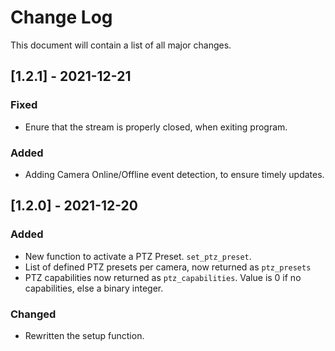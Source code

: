 # Change Log

This document will contain a list of all major changes.

## [1.2.1] - 2021-12-21

### Fixed

- Enure that the stream is properly closed, when exiting program.

### Added

- Adding Camera Online/Offline event detection, to ensure timely updates.


## [1.2.0] - 2021-12-20

### Added

- New function to activate a PTZ Preset. `set_ptz_preset`.
- List of defined PTZ presets per camera, now returned as `ptz_presets`
- PTZ capabilities now returned as `ptz_capabilities`. Value is 0 if no capabilities, else a binary integer.

### Changed

- Rewritten the setup function.
